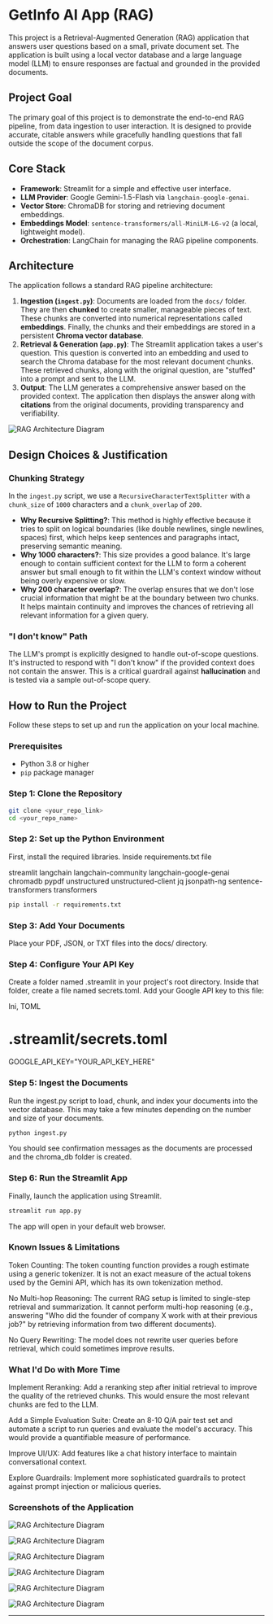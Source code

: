 # GetInfo AI App (RAG)

This project is a Retrieval-Augmented Generation (RAG) application that answers user questions based on a small, private document set. The application is built using a local vector database and a large language model (LLM) to ensure responses are factual and grounded in the provided documents.

## Project Goal

The primary goal of this project is to demonstrate the end-to-end RAG pipeline, from data ingestion to user interaction. It is designed to provide accurate, citable answers while gracefully handling questions that fall outside the scope of the document corpus.

## Core Stack

- **Framework**: Streamlit for a simple and effective user interface.
- **LLM Provider**: Google Gemini-1.5-Flash via `langchain-google-genai`.
- **Vector Store**: ChromaDB for storing and retrieving document embeddings.
- **Embeddings Model**: `sentence-transformers/all-MiniLM-L6-v2` (a local, lightweight model).
- **Orchestration**: LangChain for managing the RAG pipeline components.

## Architecture

The application follows a standard RAG pipeline architecture:

1.  **Ingestion (`ingest.py`)**: Documents are loaded from the `docs/` folder. They are then **chunked** to create smaller, manageable pieces of text. These chunks are converted into numerical representations called **embeddings**. Finally, the chunks and their embeddings are stored in a persistent **Chroma vector database**.
2.  **Retrieval & Generation (`app.py`)**: The Streamlit application takes a user's question. This question is converted into an embedding and used to search the Chroma database for the most relevant document chunks. These retrieved chunks, along with the original question, are "stuffed" into a prompt and sent to the LLM.
3.  **Output**: The LLM generates a comprehensive answer based on the provided context. The application then displays the answer along with **citations** from the original documents, providing transparency and verifiability.

![RAG Architecture Diagram](architecture/app_architecture.png)

## Design Choices & Justification

### Chunking Strategy

In the `ingest.py` script, we use a `RecursiveCharacterTextSplitter` with a `chunk_size` of `1000` characters and a `chunk_overlap` of `200`.

* **Why Recursive Splitting?**: This method is highly effective because it tries to split on logical boundaries (like double newlines, single newlines, spaces) first, which helps keep sentences and paragraphs intact, preserving semantic meaning.
* **Why 1000 characters?**: This size provides a good balance. It's large enough to contain sufficient context for the LLM to form a coherent answer but small enough to fit within the LLM's context window without being overly expensive or slow.
* **Why 200 character overlap?**: The overlap ensures that we don't lose crucial information that might be at the boundary between two chunks. It helps maintain continuity and improves the chances of retrieving all relevant information for a given query.

### "I don't know" Path

The LLM's prompt is explicitly designed to handle out-of-scope questions. It's instructed to respond with "I don't know" if the provided context does not contain the answer. This is a critical guardrail against **hallucination** and is tested via a sample out-of-scope query.

## How to Run the Project

Follow these steps to set up and run the application on your local machine.

### Prerequisites

-   Python 3.8 or higher
-   `pip` package manager

### Step 1: Clone the Repository

```bash
git clone <your_repo_link>
cd <your_repo_name>
```

### Step 2: Set up the Python Environment
First, install the required libraries.
Inside requirements.txt file

streamlit
langchain
langchain-community
langchain-google-genai
chromadb
pypdf
unstructured
unstructured-client
jq
jsonpath-ng
sentence-transformers
transformers

```bash
pip install -r requirements.txt
```

### Step 3: Add Your Documents
Place your PDF, JSON, or TXT files into the docs/ directory.

### Step 4: Configure Your API Key
Create a folder named .streamlit in your project's root directory. Inside that folder, create a file named secrets.toml. Add your Google API key to this file:

Ini, TOML

# .streamlit/secrets.toml
GOOGLE_API_KEY="YOUR_API_KEY_HERE"

### Step 5: Ingest the Documents
Run the ingest.py script to load, chunk, and index your documents into the vector database. This may take a few minutes depending on the number and size of your documents.

```bash
python ingest.py
```
You should see confirmation messages as the documents are processed and the chroma_db folder is created.

### Step 6: Run the Streamlit App
Finally, launch the application using Streamlit.

```bash
streamlit run app.py
```
The app will open in your default web browser.

### Known Issues & Limitations
Token Counting: The token counting function provides a rough estimate using a generic tokenizer. It is not an exact measure of the actual tokens used by the Gemini API, which has its own tokenization method.

No Multi-hop Reasoning: The current RAG setup is limited to single-step retrieval and summarization. It cannot perform multi-hop reasoning (e.g., answering "Who did the founder of company X work with at their previous job?" by retrieving information from two different documents).

No Query Rewriting: The model does not rewrite user queries before retrieval, which could sometimes improve results.

### What I'd Do with More Time
Implement Reranking: Add a reranking step after initial retrieval to improve the quality of the retrieved chunks. This would ensure the most relevant chunks are fed to the LLM.

Add a Simple Evaluation Suite: Create an 8-10 Q/A pair test set and automate a script to run queries and evaluate the model's accuracy. This would provide a quantifiable measure of performance.

Improve UI/UX: Add features like a chat history interface to maintain conversational context.

Explore Guardrails: Implement more sophisticated guardrails to protect against prompt injection or malicious queries.

### Screenshots of the Application

![RAG Architecture Diagram](screen_shots/rag_01.png)

![RAG Architecture Diagram](screen_shots/rag_02.png)

![RAG Architecture Diagram](screen_shots/rag_03.png) 

![RAG Architecture Diagram](screen_shots/rag_04.png) 

![RAG Architecture Diagram](screen_shots/rag_05.png) 

![RAG Architecture Diagram](screen_shots/rag_06.png)

***

